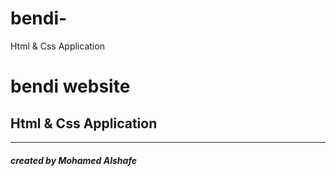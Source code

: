 # bendi-
Html  &amp; Css Application 
<h1>bendi website</h1>
<h2>Html & Css Application </h2>
<hr>
<h5> created by Mohamed Alshafe</h5>
